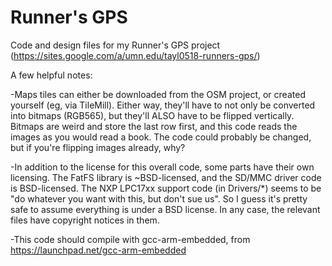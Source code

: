 Runner's GPS
============

Code and design files for my Runner's GPS project
(https://sites.google.com/a/umn.edu/tayl0518-runners-gps/)


A few helpful notes:

-Maps tiles can either be downloaded from the OSM project,
or created yourself (eg, via TileMill). Either way, they'll
have to not only be converted into bitmaps (RGB565), but
they'll ALSO have to be flipped vertically. Bitmaps are
weird and store the last row first, and this code reads the
images as you would read a book. The code could probably
be changed, but if you're flipping images already, why?

-In addition to the license for this overall code, some parts
have their own licensing. The FatFS library is ~BSD-licensed,
and the SD/MMC driver code is BSD-licensed. The NXP LPC17xx
support code (in Drivers/*) seems to be "do whatever you want
with this, but don't sue us". So I guess it's pretty safe to
assume everything is under a BSD license. In any case, the
relevant files have copyright notices in them.

-This code should compile with gcc-arm-embedded, from
https://launchpad.net/gcc-arm-embedded
